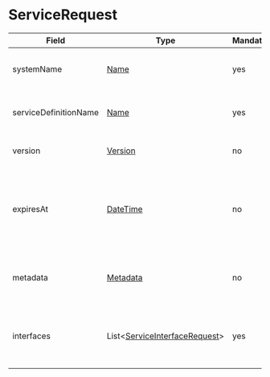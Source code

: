 # ServiceRequest

Field | Type | Mandatory | Description
--- | --- | --- | ---
systemName | [Name](../primitives.md#name) | yes | The provider of the instance.
serviceDefinitionName | [Name](../primitives.md#name) | yes | The service definition of the instance.
version | [Version](../primitives.md#version) | no | Version of the service instance.
expiresAt | [DateTime](../primitives.md#datetime) | no | The moment of the future from which the service instance will not be available.
metadata | [Metadata](../data-models/metadata.md) | no | Additional information about the service instance.
interfaces | List<[ServiceInterfaceRequest](../data-models/service-interface-request.md)> | yes | Available access interfaces of the service instance.